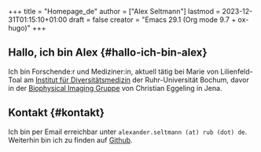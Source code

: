 +++
title = "Homepage_de"
author = ["Alex Seltmann"]
lastmod = 2023-12-31T01:15:10+01:00
draft = false
creator = "Emacs 29.1 (Org mode 9.7 + ox-hugo)"
+++

## Hallo, ich bin Alex {#hallo-ich-bin-alex}

Ich bin Forschende:r und Mediziner:in, aktuell tätig bei Marie von
Lilienfeld-Toal am [Institut für Diversitätsmedizin](https://news.rub.de/leute/2023-07-07-medizin-willst-du-mich-behandeln-musst-du-wissen-wer-ich-bin) der Ruhr-Universität Bochum,
davor in der [Biophysical Imaging Gruppe](http://www.biophysical-imaging.com) von Christian Eggeling in Jena.


## Kontakt {#kontakt}

Ich bin per Email erreichbar unter `alexander.seltmann (at) rub
(dot) de`. Weiterhin bin ich zu finden auf [Github](https://github.com/aseltmann).
